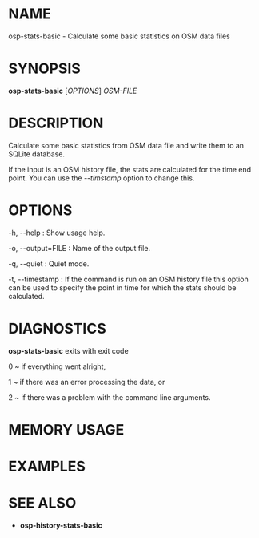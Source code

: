 
# NAME

osp-stats-basic - Calculate some basic statistics on OSM data files

# SYNOPSIS

**osp-stats-basic** \[*OPTIONS*\] *OSM-FILE*

# DESCRIPTION

Calculate some basic statistics from OSM data file and write them to an
SQLite database.

If the input is an OSM history file, the stats are calculated for the time
end point. You can use the *\--timstamp* option to change this.

# OPTIONS

-h, \--help
:   Show usage help.

-o, \--output=FILE
:   Name of the output file.

-q, \--quiet
:   Quiet mode.

-t, \--timestamp
:   If the command is run on an OSM history file this option can be used to
    specify the point in time for which the stats should be calculated.

# DIAGNOSTICS

**osp-stats-basic** exits with exit code

0
  ~ if everything went alright,

1
  ~ if there was an error processing the data, or

2
  ~ if there was a problem with the command line arguments.

# MEMORY USAGE

# EXAMPLES

# SEE ALSO

* **osp-history-stats-basic**

